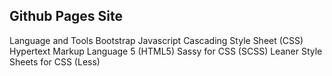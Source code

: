 ## Github Pages Site

Language and Tools
  Bootstrap
  Javascript
  Cascading Style Sheet (CSS)
  Hypertext Markup Language 5 (HTML5)
  Sassy for CSS (SCSS)
  Leaner Style Sheets for CSS (Less)
